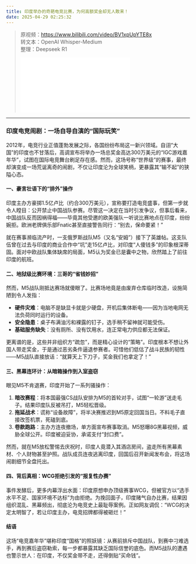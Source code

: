 ```yaml
---
title: 印度举办的奇葩电竞比赛，为何高额奖金却无人敢来！
date: 2025-04-29 02:25:32
---
```


> 原视频：https://www.bilibili.com/video/BV1xpUpYTE8x<br>转文本：OpenAI Whisper-Medium<br>整理：Deepseek R1
>
> <iframe src="//player.bilibili.com/player.html?bvid=BV1xpUpYTE8x&autoplay=0" scrolling="no" border="0" frameborder="no" framespacing="0" allowfullscreen="true"></iframe>

---

### 印度电竞闹剧：一场自导自演的“国际玩笑”  

2012年，电竞行业正值蓬勃发展之际，各国纷纷布局这一新兴领域。自诩“大国”的印度也不甘落后，高调宣布将举办一场总奖金高达300万美元的“IGC游戏嘉年华”，试图在国际电竞舞台刷足存在感。然而，这场号称“世界级”的赛事，最终却演变成一场荒诞离奇的闹剧，不仅让印度沦为全球笑柄，更暴露其“输不起”的狭隘心态。  

#### **一、豪言壮语下的“排外”操作**  
印度主办方豪掷1.5亿卢比（约合300万美元），宣称要打造电竞盛事，但第一步就令人瞠目：公开禁止中国战队参赛。尽管这一决定在当时引发争议，但事后看来，中国战队反而因祸得福——毕竟其他受邀的欧美强队一听说比赛地点在印度，纷纷婉拒。欧洲老牌俱乐部Fnatic甚至直接警告同行：“别去，保命要紧！”  

就在赛事濒临流产时，一支俄罗斯战队M5（又名“安姆”）接下了英雄帖。这支队伍曾在过去与印度的商业合作中“坑”走15亿卢比，对印度“人傻钱多”的印象根深蒂固。面对中欧战队集体缺席的局面，M5认为奖金已是囊中之物，欣然踏上了前往印度的航班。  

#### **二、地狱级比赛环境：三哥的“省钱妙招”**  
然而，M5战队刚抵达赛场就傻眼了。比赛场地竟是由废弃仓库临时改造，设施简陋到令人发指：  
- **硬件灾难**：电脑不是缺显卡就是少硬盘，开机后集体断电——因为当地电网无法负荷同时运行的设备。  
- **安全隐患**：桌子布满油污和裸露的钉子，选手稍不留神就可能受伤。  
- **基础服务缺失**：没有厕所、没有饮用水，连正常电力供应都无法保证。  

更离谱的是，这些并非组织方“疏忽”，而是精心设计的“策略”。印度根本不想让外国人带走奖金，于是通过恶劣条件逼退参赛者。可惜他们低估了战斗民族的韧性——M5战队直接放话：“就算天上下刀子，奖金我们也拿定了！”  

#### **三、黑幕连环计：从暗箱操作到入室盗窃**  
眼见M5不肯退赛，印度开始了一系列骚操作：  
1. **暗改赛程**：将本国最强CS战队安排为M5的首轮对手，试图“一轮游”送走毛子。结果印度队反被吊打，M5轻松晋级。  
2. **拖延战术**：谎称“设备故障”，将半决赛推迟到M5原定回国当日。不料毛子直接改签机票，死磕到底。  
3. **卷款跑路**：主办方连夜撤场，单方面宣布赛事取消。M5怒曝8G黑幕视频，威胁全球公开。印度被迫妥协，承诺支付“封口费”。  

然而，就在M5放松警惕去庆祝时，印度人竟潜入其酒店房间，盗走所有黑幕素材、个人财物甚至护照。战队成员连夜逃离印度，回国后召开新闻发布会，将这场闹剧细节全盘托出。  

#### **四、背后真相：WCG拒绝引发的“报复性办赛”**  
事件发酵后，更多内幕浮出水面：印度原想申办顶级赛事WCG，但被官方以“选手水平不足、国家环境不达标”为由拒绝。为挽回面子，印度赌气自办比赛，结果因组织混乱、黑幕频出，彻底沦为电竞史上最耻辱案例。正如网友调侃：“WCG的决定太明智了，若让印度主办，电竞招牌都得被砸烂！”  

#### **结语**  
这场“电竞嘉年华”堪称印度“国格”的照妖镜：从赛前排斥中国战队，到赛中刁难选手，再到赛后盗窃勒索，每一步都暴露其缺乏国际信誉的底色。而M5战队的遭遇也警示世人：在印度，不仅奖金带不走，还得倒贴“买命钱”。